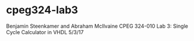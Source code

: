 # cpeg324-lab3
Benjamin Steenkamer and Abraham McIlvaine
CPEG 324-010
Lab 3: Single Cycle Calculator in VHDL
5/3/17
